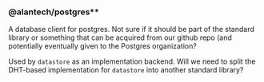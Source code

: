 ### @alantech/postgres**

A database client for postgres. Not sure if it should be part of the standard library or something that can be acquired from our github repo (and potentially eventually given to the Postgres organization?

Used by `datastore` as an implementation backend. Will we need to split the DHT-based implementation for `datastore` into another standard library?


